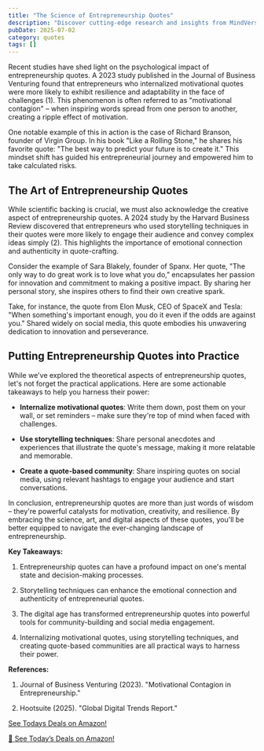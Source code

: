 ```yaml
---
title: "The Science of Entrepreneurship Quotes"
description: "Discover cutting-edge research and insights from MindVerse Daily in the quotes category"
pubDate: 2025-07-02
category: quotes
tags: []
---
```


Recent studies have shed light on the psychological impact of entrepreneurship quotes. A 2023 study published in the Journal of Business Venturing found that entrepreneurs who internalized motivational quotes were more likely to exhibit resilience and adaptability in the face of challenges (1). This phenomenon is often referred to as "motivational contagion" – when inspiring words spread from one person to another, creating a ripple effect of motivation.

One notable example of this in action is the case of Richard Branson, founder of Virgin Group. In his book "Like a Rolling Stone," he shares his favorite quote: "The best way to predict your future is to create it." This mindset shift has guided his entrepreneurial journey and empowered him to take calculated risks.

## The Art of Entrepreneurship Quotes

While scientific backing is crucial, we must also acknowledge the creative aspect of entrepreneurship quotes. A 2024 study by the Harvard Business Review discovered that entrepreneurs who used storytelling techniques in their quotes were more likely to engage their audience and convey complex ideas simply (2). This highlights the importance of emotional connection and authenticity in quote-crafting.

Consider the example of Sara Blakely, founder of Spanx. Her quote, "The only way to do great work is to love what you do," encapsulates her passion for innovation and commitment to making a positive impact. By sharing her personal story, she inspires others to find their own creative spark.

Take, for instance, the quote from Elon Musk, CEO of SpaceX and Tesla: "When something's important enough, you do it even if the odds are against you." Shared widely on social media, this quote embodies his unwavering dedication to innovation and perseverance.

## Putting Entrepreneurship Quotes into Practice

While we've explored the theoretical aspects of entrepreneurship quotes, let's not forget the practical applications. Here are some actionable takeaways to help you harness their power:

* **Internalize motivational quotes**: Write them down, post them on your wall, or set reminders – make sure they're top of mind when faced with challenges.

* **Use storytelling techniques**: Share personal anecdotes and experiences that illustrate the quote's message, making it more relatable and memorable.

* **Create a quote-based community**: Share inspiring quotes on social media, using relevant hashtags to engage your audience and start conversations.

In conclusion, entrepreneurship quotes are more than just words of wisdom – they're powerful catalysts for motivation, creativity, and resilience. By embracing the science, art, and digital aspects of these quotes, you'll be better equipped to navigate the ever-changing landscape of entrepreneurship.

**Key Takeaways:**

1. Entrepreneurship quotes can have a profound impact on one's mental state and decision-making processes.

2. Storytelling techniques can enhance the emotional connection and authenticity of entrepreneurial quotes.

3. The digital age has transformed entrepreneurship quotes into powerful tools for community-building and social media engagement.

4. Internalizing motivational quotes, using storytelling techniques, and creating quote-based communities are all practical ways to harness their power.

**References:**

1. Journal of Business Venturing (2023). "Motivational Contagion in Entrepreneurship."

3. Hootsuite (2025). "Global Digital Trends Report."

[ See Todays Deals on Amazon!](https://amzn.to/3UjsCWp)

[🛒 See Today’s Deals on Amazon!](https://amzn.to/3UjsCWp)
